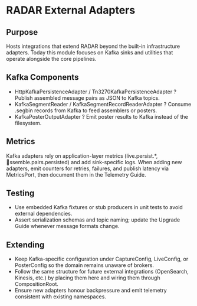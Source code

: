 # RADAR External Adapters

## Purpose
Hosts integrations that extend RADAR beyond the built-in infrastructure adapters. Today this module focuses on Kafka sinks and utilities that operate alongside the core pipelines.

## Kafka Components
- HttpKafkaPersistenceAdapter / Tn3270KafkaPersistenceAdapter ? Publish assembled message pairs as JSON to Kafka topics.
- KafkaSegmentReader / KafkaSegmentRecordReaderAdapter ? Consume .segbin records from Kafka to feed assemblers or posters.
- KafkaPosterOutputAdapter ? Emit poster results to Kafka instead of the filesystem.

## Metrics
Kafka adapters rely on application-layer metrics (live.persist.*, ssemble.pairs.persisted) and add sink-specific logs. When adding new adapters, emit counters for retries, failures, and publish latency via MetricsPort, then document them in the Telemetry Guide.

## Testing
- Use embedded Kafka fixtures or stub producers in unit tests to avoid external dependencies.
- Assert serialization schemas and topic naming; update the Upgrade Guide whenever message formats change.

## Extending
- Keep Kafka-specific configuration under CaptureConfig, LiveConfig, or PosterConfig so the domain remains unaware of brokers.
- Follow the same structure for future external integrations (OpenSearch, Kinesis, etc.) by placing them here and wiring them through CompositionRoot.
- Ensure new adapters honour backpressure and emit telemetry consistent with existing namespaces.
